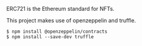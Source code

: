 ERC721 is the Ethereum standard for NFTs.

This project makes use of openzeppelin and truffle.

```
$ npm install @openzeppelin/contracts
$ npm install --save-dev truffle
```

